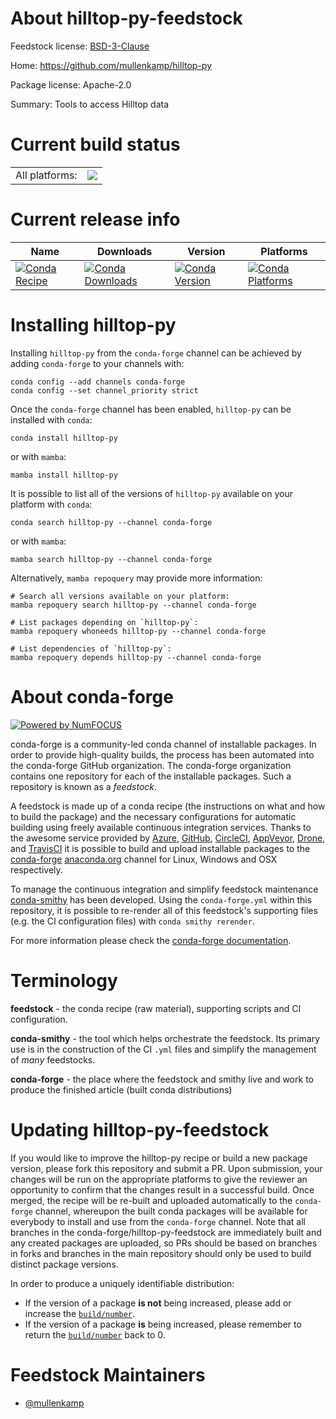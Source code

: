 About hilltop-py-feedstock
==========================

Feedstock license: [BSD-3-Clause](https://github.com/conda-forge/hilltop-py-feedstock/blob/main/LICENSE.txt)

Home: https://github.com/mullenkamp/hilltop-py

Package license: Apache-2.0

Summary: Tools to access Hilltop data

Current build status
====================


<table><tr><td>All platforms:</td>
    <td>
      <a href="https://dev.azure.com/conda-forge/feedstock-builds/_build/latest?definitionId=17579&branchName=main">
        <img src="https://dev.azure.com/conda-forge/feedstock-builds/_apis/build/status/hilltop-py-feedstock?branchName=main">
      </a>
    </td>
  </tr>
</table>

Current release info
====================

| Name | Downloads | Version | Platforms |
| --- | --- | --- | --- |
| [![Conda Recipe](https://img.shields.io/badge/recipe-hilltop--py-green.svg)](https://anaconda.org/conda-forge/hilltop-py) | [![Conda Downloads](https://img.shields.io/conda/dn/conda-forge/hilltop-py.svg)](https://anaconda.org/conda-forge/hilltop-py) | [![Conda Version](https://img.shields.io/conda/vn/conda-forge/hilltop-py.svg)](https://anaconda.org/conda-forge/hilltop-py) | [![Conda Platforms](https://img.shields.io/conda/pn/conda-forge/hilltop-py.svg)](https://anaconda.org/conda-forge/hilltop-py) |

Installing hilltop-py
=====================

Installing `hilltop-py` from the `conda-forge` channel can be achieved by adding `conda-forge` to your channels with:

```
conda config --add channels conda-forge
conda config --set channel_priority strict
```

Once the `conda-forge` channel has been enabled, `hilltop-py` can be installed with `conda`:

```
conda install hilltop-py
```

or with `mamba`:

```
mamba install hilltop-py
```

It is possible to list all of the versions of `hilltop-py` available on your platform with `conda`:

```
conda search hilltop-py --channel conda-forge
```

or with `mamba`:

```
mamba search hilltop-py --channel conda-forge
```

Alternatively, `mamba repoquery` may provide more information:

```
# Search all versions available on your platform:
mamba repoquery search hilltop-py --channel conda-forge

# List packages depending on `hilltop-py`:
mamba repoquery whoneeds hilltop-py --channel conda-forge

# List dependencies of `hilltop-py`:
mamba repoquery depends hilltop-py --channel conda-forge
```


About conda-forge
=================

[![Powered by
NumFOCUS](https://img.shields.io/badge/powered%20by-NumFOCUS-orange.svg?style=flat&colorA=E1523D&colorB=007D8A)](https://numfocus.org)

conda-forge is a community-led conda channel of installable packages.
In order to provide high-quality builds, the process has been automated into the
conda-forge GitHub organization. The conda-forge organization contains one repository
for each of the installable packages. Such a repository is known as a *feedstock*.

A feedstock is made up of a conda recipe (the instructions on what and how to build
the package) and the necessary configurations for automatic building using freely
available continuous integration services. Thanks to the awesome service provided by
[Azure](https://azure.microsoft.com/en-us/services/devops/), [GitHub](https://github.com/),
[CircleCI](https://circleci.com/), [AppVeyor](https://www.appveyor.com/),
[Drone](https://cloud.drone.io/welcome), and [TravisCI](https://travis-ci.com/)
it is possible to build and upload installable packages to the
[conda-forge](https://anaconda.org/conda-forge) [anaconda.org](https://anaconda.org/)
channel for Linux, Windows and OSX respectively.

To manage the continuous integration and simplify feedstock maintenance
[conda-smithy](https://github.com/conda-forge/conda-smithy) has been developed.
Using the ``conda-forge.yml`` within this repository, it is possible to re-render all of
this feedstock's supporting files (e.g. the CI configuration files) with ``conda smithy rerender``.

For more information please check the [conda-forge documentation](https://conda-forge.org/docs/).

Terminology
===========

**feedstock** - the conda recipe (raw material), supporting scripts and CI configuration.

**conda-smithy** - the tool which helps orchestrate the feedstock.
                   Its primary use is in the construction of the CI ``.yml`` files
                   and simplify the management of *many* feedstocks.

**conda-forge** - the place where the feedstock and smithy live and work to
                  produce the finished article (built conda distributions)


Updating hilltop-py-feedstock
=============================

If you would like to improve the hilltop-py recipe or build a new
package version, please fork this repository and submit a PR. Upon submission,
your changes will be run on the appropriate platforms to give the reviewer an
opportunity to confirm that the changes result in a successful build. Once
merged, the recipe will be re-built and uploaded automatically to the
`conda-forge` channel, whereupon the built conda packages will be available for
everybody to install and use from the `conda-forge` channel.
Note that all branches in the conda-forge/hilltop-py-feedstock are
immediately built and any created packages are uploaded, so PRs should be based
on branches in forks and branches in the main repository should only be used to
build distinct package versions.

In order to produce a uniquely identifiable distribution:
 * If the version of a package **is not** being increased, please add or increase
   the [``build/number``](https://docs.conda.io/projects/conda-build/en/latest/resources/define-metadata.html#build-number-and-string).
 * If the version of a package **is** being increased, please remember to return
   the [``build/number``](https://docs.conda.io/projects/conda-build/en/latest/resources/define-metadata.html#build-number-and-string)
   back to 0.

Feedstock Maintainers
=====================

* [@mullenkamp](https://github.com/mullenkamp/)

